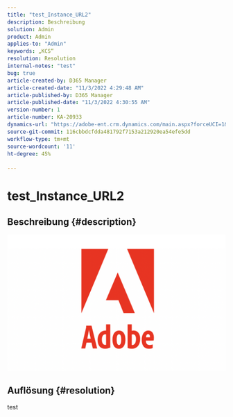 ```yaml
---
title: "test_Instance_URL2"
description: Beschreibung
solution: Admin
product: Admin
applies-to: "Admin"
keywords: „KCS“
resolution: Resolution
internal-notes: "test"
bug: true
article-created-by: D365 Manager
article-created-date: "11/3/2022 4:29:48 AM"
article-published-by: D365 Manager
article-published-date: "11/3/2022 4:30:55 AM"
version-number: 1
article-number: KA-20933
dynamics-url: "https://adobe-ent.crm.dynamics.com/main.aspx?forceUCI=1&pagetype=entityrecord&etn=knowledgearticle&id=6679af23-305b-ed11-9561-6045bd0063aa"
source-git-commit: 116cbbdcfdda481792f7153a212920ea54efe5dd
workflow-type: tm+mt
source-wordcount: '11'
ht-degree: 45%

---
```


# test_Instance_URL2

## Beschreibung {#description}

![](assets/___45600246-305b-ed11-9561-6045bd0063aa___.png)

## Auflösung {#resolution}


test
